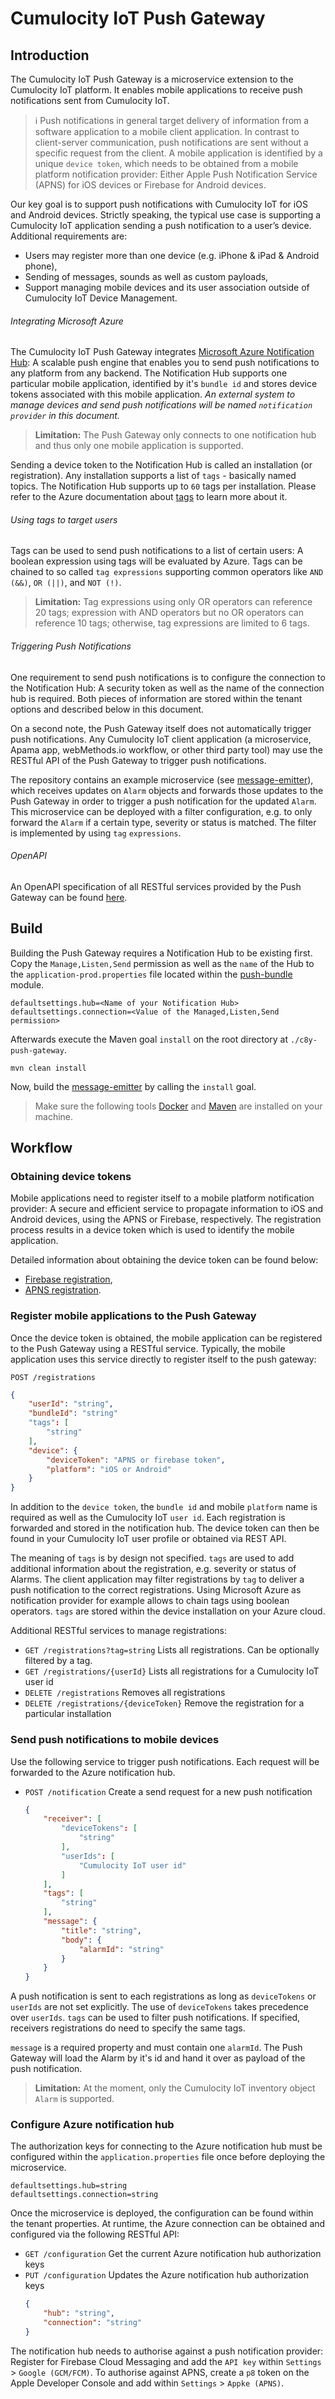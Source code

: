 # Cumulocity IoT Push Gateway

## Introduction

The Cumulocity IoT Push Gateway is a microservice extension to the Cumulocity IoT platform. It enables mobile applications to receive push notifications sent from Cumulocity IoT.

> :information_source: Push notifications in general target delivery of information from a software application to a mobile client application. In contrast to client-server communication, push notifications are sent without a specific request from the client. A mobile application is identified by a unique `device token`, which needs to be obtained from a mobile platform notification provider: Either Apple Push Notification Service (APNS) for iOS devices or Firebase for Android devices.

Our key goal is to support push notifications with Cumulocity IoT for iOS and Android devices. Strictly speaking, the typical use case is supporting a Cumulocity IoT application sending a push notification to a user’s device. Additional requirements are:

- Users may register more than one device (e.g. iPhone & iPad & Android phone),
- Sending of messages, sounds as well as custom payloads,
- Support managing mobile devices and its user association outside of Cumulocity IoT Device Management.

###### Integrating Microsoft Azure

The Cumulocity IoT Push Gateway integrates [Microsoft Azure Notification Hub](https://azure.microsoft.com/de-de/services/notification-hubs/): A scalable push engine that enables you to send push notifications to any platform from any backend. The Notification Hub supports one particular mobile application, identified by it's `bundle id` and stores device tokens associated with this mobile application. 
*An external system to manage devices and send push notifications will be named `notification provider` in this document.*

> **Limitation:** The Push Gateway only connects to one notification hub and thus only one mobile application is supported.

Sending a device token to the Notification Hub is called an installation (or registration). Any installation supports a list of `tags` - basically named topics. The Notification Hub supports up to `60` tags per installation. Please refer to the Azure documentation about [tags](https://learn.microsoft.com/en-us/azure/notification-hubs/notification-hubs-tags-segment-push-message) to learn more about it.

###### Using tags to target users

Tags can be used to send push notifications to a list of certain users: A boolean expression using tags will be evaluated by Azure. Tags can be chained to so called `tag expressions` supporting common operators like `AND (&&)`, `OR (||)`, and `NOT (!)`.

> **Limitation:** Tag expressions using only OR operators can reference 20 tags; expression with AND operators but no OR operators can reference 10 tags; otherwise, tag expressions are limited to 6 tags.

###### Triggering Push Notifications

One requirement to send push notifications is to configure the connection to the Notification Hub: A security token as well as the name of the connection hub is required. Both pieces of information are stored within the tenant options and described below in this document.

On a second note, the Push Gateway itself does not automatically trigger push notifications. Any Cumulocity IoT client application (a microservice, Apama app, webMethods.io workflow, or other third party tool) may use the RESTful API of the Push Gateway to trigger push notifications.

The repository contains an example microservice (see [message-emitter](./c8y-push-message-emitter)), which receives updates on `Alarm` objects and forwards those updates to the Push Gateway in order to trigger a push notification for the updated `Alarm`. This microservice can be deployed with a filter configuration, e.g. to only forward the `Alarm` if a certain type, severity or status is matched. The filter is implemented by using `tag` `expressions`.

###### OpenAPI

An OpenAPI specification of all RESTful services provided by the Push Gateway can be found [here](./c8y-push-api/openapi.yml). 

## Build

Building the Push Gateway requires a Notification Hub to be existing first. Copy the `Manage,Listen,Send` permission as well as the `name` of the Hub to the `application-prod.properties` file located within the [push-bundle](./c8y-push-gateway/push-bundle) module. 

```
defaultsettings.hub=<Name of your Notification Hub>
defaultsettings.connection=<Value of the Managed,Listen,Send permission>
```

Afterwards execute the Maven goal `install` on the root directory at `./c8y-push-gateway`.

```
mvn clean install
```

Now, build the [message-emitter](./c8y-push-message-emitter) by calling the `install` goal.

> Make sure the following tools [Docker](https://www.docker.com/) and [Maven](https://maven.apache.org/) are installed on your machine.

## Workflow

### Obtaining device tokens

Mobile applications need to register itself to a mobile platform notification provider: A secure and efficient service to propagate information to iOS and Android devices, using the APNS or Firebase, respectively. The registration process results in a device token which is used to identify the mobile application.

Detailed information about obtaining the device token can be found below:

- [Firebase registration](https://firebase.google.com/docs/cloud-messaging/android/client),
- [APNS registration](https://developer.apple.com/documentation/usernotifications/setting_up_a_remote_notification_server/establishing_a_token-based_connection_to_apns).

### Register mobile applications to the Push Gateway

Once the device token is obtained, the mobile application can be registered to the Push Gateway using a RESTful service. Typically, the mobile application uses this service directly to register itself to the push gateway:

`POST /registrations`
```json
{
    "userId": "string",
    "bundleId": "string"
    "tags": [
        "string"
    ],
    "device": {
        "deviceToken": "APNS or firebase token",
        "platform": "iOS or Android"
    }
}
```

In addition to the `device token`, the `bundle id` and mobile `platform` name is required as well as the Cumulocity IoT `user id`. Each registration is forwarded and stored in the notification hub. The device token can then be found in your Cumulocity IoT user profile or obtained via REST API.

The meaning of `tags` is by design not specified. `tags` are used to add additional information about the registration, e.g. severity or status of Alarms. The client application may filter registrations by `tag` to deliver a push notification to the correct registrations. Using Microsoft Azure as notification provider for example allows to chain tags using boolean operators. `tags` are stored within the device installation on your Azure cloud.

Additional RESTful services to manage registrations:

- `GET /registrations?tag=string` Lists all registrations. Can be optionally filtered by a tag.
- `GET /registrations/{userId}` Lists all registrations for a Cumulocity IoT user id 
- `DELETE /registrations` Removes all registrations
- `DELETE /registrations/{deviceToken}` Remove the registration for a particular installation

### Send push notifications to mobile devices

Use the following service to trigger push notifications. Each request will be forwarded to the Azure notification hub.

- `POST /notification` Create a send request for a new push notification
    ```json
    {
        "receiver": [
        	"deviceTokens": [ 
                "string"
            ], 
            "userIds": [ 
                "Cumulocity IoT user id"
            ]
        ],
        "tags": [
            "string"
        ],
        "message": {
            "title": "string",
            "body": {
                "alarmId": "string"
            }
        }
    }
    ```
    
A push notification is sent to each registrations as long as `deviceTokens` or `userIds` are not set explicitly. The use of `deviceTokens` takes precedence over `userIds`. `tags` can be used to filter push notifications. If specified, receivers registrations do need to specify the same tags.

`message` is a required property and must contain one `alarmId`. The Push Gateway will load the Alarm by it's id and hand it over as payload of the push notification.

> **Limitation:** At the moment, only the Cumulocity IoT inventory object `Alarm` is supported.

### Configure Azure notification hub

The authorization keys for connecting to the Azure notification hub must be configured within the `application.properties` file once before deploying the microservice.

```
defaultsettings.hub=string
defaultsettings.connection=string
```

Once the microservice is deployed, the configuration can be found within the tenant properties. At runtime, the Azure connection can be obtained and configured via the following RESTful API:

- `GET /configuration` Get the current Azure notification hub authorization keys
- `PUT /configuration` Updates the Azure notification hub authorization keys
    ```json
    {
        "hub": "string",
        "connection": "string"
    }
    ```
    
The notification hub needs to authorise against a push notification provider: Register for Firebase Cloud Messaging and add the `API key` within `Settings` > `Google (GCM/FCM)`. To authorise against APNS, create a `p8` token on the Apple Developer Console and add within `Settings` > `Appke (APNS)`. 
